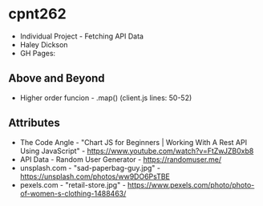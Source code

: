 # cpnt262
- Individual Project - Fetching API Data
- Haley Dickson
- GH Pages: 

## Above and Beyond
- Higher order funcion - .map() (client.js lines: 50-52) 

## Attributes 
- The Code Angle -  "Chart JS for Beginners | Working With A Rest API Using JavaScript" - https://www.youtube.com/watch?v=FtZwJZB0xb8 
- API Data - Random User Generator - https://randomuser.me/ 
- unsplash.com -  "sad-paperbag-guy.jpg" - https://unsplash.com/photos/ww9DO6PsTBE
- pexels.com - "retail-store.jpg" - https://www.pexels.com/photo/photo-of-women-s-clothing-1488463/
